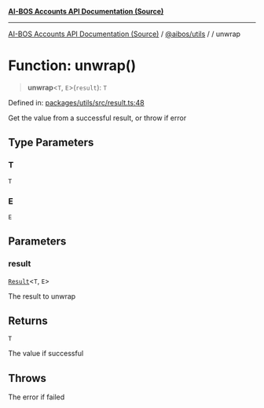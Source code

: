 [**AI-BOS Accounts API Documentation (Source)**](../../../README.md)

***

[AI-BOS Accounts API Documentation (Source)](../../../README.md) / [@aibos/utils](../README.md) / [](../README.md) / unwrap

# Function: unwrap()

> **unwrap**\<`T`, `E`\>(`result`): `T`

Defined in: [packages/utils/src/result.ts:48](https://github.com/pohlai88/accounts/blob/48103fb36d28b2b9bfb33472b6de2f719773cde9/packages/utils/src/result.ts#L48)

Get the value from a successful result, or throw if error

## Type Parameters

### T

`T`

### E

`E`

## Parameters

### result

[`Result`](../type-aliases/Result.md)\<`T`, `E`\>

The result to unwrap

## Returns

`T`

The value if successful

## Throws

The error if failed
